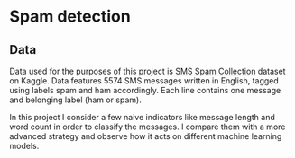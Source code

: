 # Spam detection

## Data
Data used for the purposes of this project is [SMS Spam Collection](https://www.kaggle.com/uciml/sms-spam-collection-dataset/code?datasetId=483&sortBy=voteCount) dataset on Kaggle. Data features 5574 SMS messages written in English, tagged using labels spam and ham accordingly. Each line contains one message and belonging label (ham or spam).

In this project I consider a few naive indicators like message length and word count in order to classify the messages. I compare them with a more advanced strategy and observe how it acts on different machine learning models.
